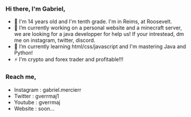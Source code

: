 ### Hi there, I'm Gabriel,
- 💬 I'm 14 years old and I'm tenth grade. I'm in Reims, at Roosevelt.
- 🔭 I’m currently working on a personal website and a minecraft server, we are looking for a java developper for help us! If your intrestead, dm me on instagram, twitter, discord.
- 🌱 I’m currently learning html/css/javascript and I'm mastering Java and Python!
- ⚡ I'm crypto and forex trader and profitable!!!

### Reach me,
- Instagram : gabriel.mercierr
- Twitter : gverrmaj1
- Youtube : gverrmaj
- Website : soon...
